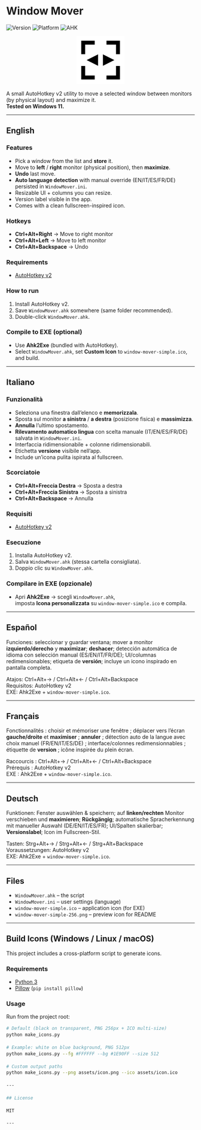 # Window Mover

![Version](https://img.shields.io/badge/version-v1.0.0-blue)
![Platform](https://img.shields.io/badge/Windows-11-tested)
![AHK](https://img.shields.io/badge/AutoHotkey-v2.x-green)

<p align="center">
  <img src="window-mover-256.png" alt="Window Mover Icon" width="128" />
</p>

A small AutoHotkey v2 utility to move a selected window between monitors (by physical layout) and maximize it.  
**Tested on Windows 11.**

---

## English

### Features
- Pick a window from the list and **store** it.
- Move to **left** / **right** monitor (physical position), then **maximize**.
- **Undo** last move.
- **Auto language detection** with manual override (EN/IT/ES/FR/DE) persisted in `WindowMover.ini`.
- Resizable UI + columns you can resize.
- Version label visible in the app.
- Comes with a clean fullscreen-inspired icon.

### Hotkeys
- **Ctrl+Alt+Right** → Move to right monitor  
- **Ctrl+Alt+Left** → Move to left monitor  
- **Ctrl+Alt+Backspace** → Undo

### Requirements
- [AutoHotkey v2](https://www.autohotkey.com/)

### How to run
1. Install AutoHotkey v2.  
2. Save `WindowMover.ahk` somewhere (same folder recommended).  
3. Double-click `WindowMover.ahk`.

### Compile to EXE (optional)
- Use **Ahk2Exe** (bundled with AutoHotkey).  
- Select `WindowMover.ahk`, set **Custom Icon** to `window-mover-simple.ico`, and build.

---

## Italiano

### Funzionalità
- Seleziona una finestra dall’elenco e **memorizzala**.
- Sposta sul monitor **a sinistra** / **a destra** (posizione fisica) e **massimizza**.
- **Annulla** l’ultimo spostamento.
- **Rilevamento automatico lingua** con scelta manuale (IT/EN/ES/FR/DE) salvata in `WindowMover.ini`.
- Interfaccia ridimensionabile + colonne ridimensionabili.
- Etichetta **versione** visibile nell’app.
- Include un’icona pulita ispirata al fullscreen.

### Scorciatoie
- **Ctrl+Alt+Freccia Destra** → Sposta a destra  
- **Ctrl+Alt+Freccia Sinistra** → Sposta a sinistra  
- **Ctrl+Alt+Backspace** → Annulla

### Requisiti
- [AutoHotkey v2](https://www.autohotkey.com/)

### Esecuzione
1. Installa AutoHotkey v2.  
2. Salva `WindowMover.ahk` (stessa cartella consigliata).  
3. Doppio clic su `WindowMover.ahk`.

### Compilare in EXE (opzionale)
- Apri **Ahk2Exe** → scegli `WindowMover.ahk`,  
  imposta **Icona personalizzata** su `window-mover-simple.ico` e compila.

---

## Español

Funciones: seleccionar y guardar ventana; mover a monitor **izquierdo/derecho** y **maximizar**; **deshacer**; detección automática de idioma con selección manual (ES/EN/IT/FR/DE); UI/columnas redimensionables; etiqueta de **versión**; incluye un icono inspirado en pantalla completa.

Atajos: Ctrl+Alt+→ / Ctrl+Alt+← / Ctrl+Alt+Backspace  
Requisitos: AutoHotkey v2  
EXE: Ahk2Exe + `window-mover-simple.ico`.

---

## Français

Fonctionnalités : choisir et mémoriser une fenêtre ; déplacer vers l’écran **gauche/droite** et **maximiser** ; **annuler** ; détection auto de la langue avec choix manuel (FR/EN/IT/ES/DE) ; interface/colonnes redimensionnables ; étiquette de **version** ; icône inspirée du plein écran.

Raccourcis : Ctrl+Alt+→ / Ctrl+Alt+← / Ctrl+Alt+Backspace  
Prérequis : AutoHotkey v2  
EXE : Ahk2Exe + `window-mover-simple.ico`.

---

## Deutsch

Funktionen: Fenster auswählen & speichern; auf **linken/rechten** Monitor verschieben und **maximieren**; **Rückgängig**; automatische Spracherkennung mit manueller Auswahl (DE/EN/IT/ES/FR); UI/Spalten skalierbar; **Versionslabel**; Icon im Fullscreen-Stil.

Tasten: Strg+Alt+→ / Strg+Alt+← / Strg+Alt+Backspace  
Voraussetzungen: AutoHotkey v2  
EXE: Ahk2Exe + `window-mover-simple.ico`.

---

## Files

- `WindowMover.ahk` – the script  
- `WindowMover.ini` – user settings (language)  
- `window-mover-simple.ico` – application icon (for EXE)  
- `window-mover-simple-256.png` – preview icon for README  

---

## Build Icons (Windows / Linux / macOS)

This project includes a cross-platform script to generate icons.

### Requirements
- [Python 3](https://www.python.org/downloads/)
- [Pillow](https://pypi.org/project/pillow/) (`pip install pillow`)

### Usage
Run from the project root:

```bash
# Default (black on transparent, PNG 256px + ICO multi-size)
python make_icons.py

# Example: white on blue background, PNG 512px
python make_icons.py --fg #FFFFFF --bg #1E90FF --size 512

# Custom output paths
python make_icons.py --png assets/icon.png --ico assets/icon.ico

---

## License

MIT

---
